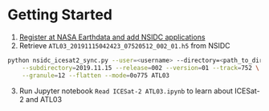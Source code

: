 Getting Started
===============

1. [Register at NASA Earthdata and add NSIDC applications](./NASA-Earthdata.md)
2. Retrieve `ATL03_20191115042423_07520512_002_01.h5` from NSIDC   
```bash
python nsidc_icesat2_sync.py --user=<username> --directory=<path_to_directory> \
    --subdirectory=2019.11.15 --release=002 --version=01 --track=752 \
    --granule=12 --flatten --mode=0o775 ATL03
```
3. Run Jupyter notebook `Read ICESat-2 ATL03.ipynb` to learn about ICESat-2 and ATL03  
